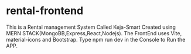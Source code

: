 # rental-frontend
This is a Rental management System Called Keja-Smart
Created using MERN STACK(MongoBB,Express,React,Nodejs).
The FrontEnd uses Vite, material-icons and Bootstrap.
Type npm run dev in the Console to Run the APP.
